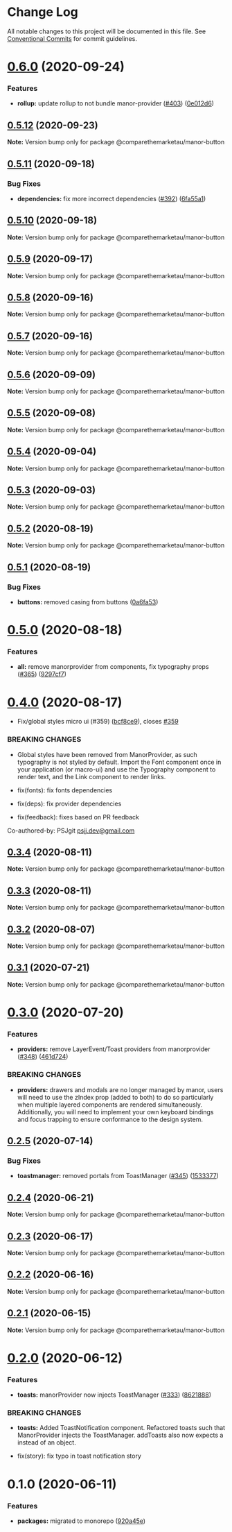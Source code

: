 # Change Log

All notable changes to this project will be documented in this file.
See [Conventional Commits](https://conventionalcommits.org) for commit guidelines.

# [0.6.0](https://github.com/comparethemarketau/manor-react/compare/@comparethemarketau/manor-button@0.5.12...@comparethemarketau/manor-button@0.6.0) (2020-09-24)


### Features

* **rollup:** update rollup to not bundle manor-provider ([#403](https://github.com/comparethemarketau/manor-react/issues/403)) ([0e012d6](https://github.com/comparethemarketau/manor-react/commit/0e012d6fbadcf0ec99857c22e148cacd6265b60a))





## [0.5.12](https://github.com/comparethemarketau/manor-react/compare/@comparethemarketau/manor-button@0.5.11...@comparethemarketau/manor-button@0.5.12) (2020-09-23)

**Note:** Version bump only for package @comparethemarketau/manor-button





## [0.5.11](https://github.com/comparethemarketau/manor-react/compare/@comparethemarketau/manor-button@0.5.10...@comparethemarketau/manor-button@0.5.11) (2020-09-18)


### Bug Fixes

* **dependencies:** fix more incorrect dependencies ([#392](https://github.com/comparethemarketau/manor-react/issues/392)) ([6fa55a1](https://github.com/comparethemarketau/manor-react/commit/6fa55a11ba89125ccfe61385d9776e4185bff6f3))





## [0.5.10](https://github.com/comparethemarketau/manor-react/compare/@comparethemarketau/manor-button@0.5.9...@comparethemarketau/manor-button@0.5.10) (2020-09-18)

**Note:** Version bump only for package @comparethemarketau/manor-button





## [0.5.9](https://github.com/comparethemarketau/manor-react/compare/@comparethemarketau/manor-button@0.5.8...@comparethemarketau/manor-button@0.5.9) (2020-09-17)

**Note:** Version bump only for package @comparethemarketau/manor-button





## [0.5.8](https://github.com/comparethemarketau/manor-react/compare/@comparethemarketau/manor-button@0.5.7...@comparethemarketau/manor-button@0.5.8) (2020-09-16)

**Note:** Version bump only for package @comparethemarketau/manor-button





## [0.5.7](https://github.com/comparethemarketau/manor-react/compare/@comparethemarketau/manor-button@0.5.6...@comparethemarketau/manor-button@0.5.7) (2020-09-16)

**Note:** Version bump only for package @comparethemarketau/manor-button





## [0.5.6](https://github.com/comparethemarketau/manor-react/compare/@comparethemarketau/manor-button@0.5.5...@comparethemarketau/manor-button@0.5.6) (2020-09-09)

**Note:** Version bump only for package @comparethemarketau/manor-button





## [0.5.5](https://github.com/comparethemarketau/manor-react/compare/@comparethemarketau/manor-button@0.5.4...@comparethemarketau/manor-button@0.5.5) (2020-09-08)

**Note:** Version bump only for package @comparethemarketau/manor-button





## [0.5.4](https://github.com/comparethemarketau/manor-react/compare/@comparethemarketau/manor-button@0.5.3...@comparethemarketau/manor-button@0.5.4) (2020-09-04)

**Note:** Version bump only for package @comparethemarketau/manor-button





## [0.5.3](https://github.com/comparethemarketau/manor-react/compare/@comparethemarketau/manor-button@0.5.2...@comparethemarketau/manor-button@0.5.3) (2020-09-03)

**Note:** Version bump only for package @comparethemarketau/manor-button





## [0.5.2](https://github.com/comparethemarketau/manor-react/compare/@comparethemarketau/manor-button@0.5.0...@comparethemarketau/manor-button@0.5.2) (2020-08-19)

**Note:** Version bump only for package @comparethemarketau/manor-button





## [0.5.1](https://github.com/comparethemarketau/manor-react/compare/@comparethemarketau/manor-button@0.5.0...@comparethemarketau/manor-button@0.5.1) (2020-08-19)


### Bug Fixes

* **buttons:** removed casing from buttons ([0a6fa53](https://github.com/comparethemarketau/manor-react/commit/0a6fa5325f0d69df7a540f00be0648f4b3b7aaed))





# [0.5.0](https://github.com/comparethemarketau/manor-react/compare/@comparethemarketau/manor-button@0.4.0...@comparethemarketau/manor-button@0.5.0) (2020-08-18)


### Features

* **all:** remove manorprovider from components, fix typography props ([#365](https://github.com/comparethemarketau/manor-react/issues/365)) ([9297cf7](https://github.com/comparethemarketau/manor-react/commit/9297cf72e8a7fe8762ec0dadf07d026aa88cbb44))





# [0.4.0](https://github.com/comparethemarketau/manor-react/compare/@comparethemarketau/manor-button@0.3.4...@comparethemarketau/manor-button@0.4.0) (2020-08-17)


* Fix/global styles micro ui (#359) ([bcf8ce9](https://github.com/comparethemarketau/manor-react/commit/bcf8ce92ba170a51113a4022728da22f47a6a768)), closes [#359](https://github.com/comparethemarketau/manor-react/issues/359)


### BREAKING CHANGES

* Global styles have been removed from ManorProvider, as such typography is not
styled by default. Import the Font component once in your application (or macro-ui) and use the
Typography component to render text, and the Link component to render links.

* fix(fonts): fix fonts dependencies

* fix(deps): fix provider dependencies

* fix(feedback): fixes based on PR feedback

Co-authored-by: PSJgit <psjj.dev@gmail.com>





## [0.3.4](https://github.com/comparethemarketau/manor-react/compare/@comparethemarketau/manor-button@0.3.3...@comparethemarketau/manor-button@0.3.4) (2020-08-11)

**Note:** Version bump only for package @comparethemarketau/manor-button





## [0.3.3](https://github.com/comparethemarketau/manor-react/compare/@comparethemarketau/manor-button@0.3.2...@comparethemarketau/manor-button@0.3.3) (2020-08-11)

**Note:** Version bump only for package @comparethemarketau/manor-button





## [0.3.2](https://github.com/comparethemarketau/manor-react/compare/@comparethemarketau/manor-button@0.3.1...@comparethemarketau/manor-button@0.3.2) (2020-08-07)

**Note:** Version bump only for package @comparethemarketau/manor-button





## [0.3.1](https://github.com/comparethemarketau/manor-react/compare/@comparethemarketau/manor-button@0.3.0...@comparethemarketau/manor-button@0.3.1) (2020-07-21)

**Note:** Version bump only for package @comparethemarketau/manor-button





# [0.3.0](https://github.com/comparethemarketau/manor-react/compare/@comparethemarketau/manor-button@0.2.5...@comparethemarketau/manor-button@0.3.0) (2020-07-20)


### Features

* **providers:** remove LayerEvent/Toast providers from manorprovider ([#348](https://github.com/comparethemarketau/manor-react/issues/348)) ([461d724](https://github.com/comparethemarketau/manor-react/commit/461d72498fca1aca9de0056a27d1a3d17a89ea77))


### BREAKING CHANGES

* **providers:** drawers and modals are no longer managed by manor, users will need to use the
zIndex prop (added to both) to do so particularly when multiple layered components are rendered
simultaneously. Additionally, you will need to implement your own keyboard bindings and focus
trapping to ensure conformance to the design system.





## [0.2.5](https://github.com/comparethemarketau/manor-react/compare/@comparethemarketau/manor-button@0.2.4...@comparethemarketau/manor-button@0.2.5) (2020-07-14)


### Bug Fixes

* **toastmanager:** removed portals from ToastManager ([#345](https://github.com/comparethemarketau/manor-react/issues/345)) ([1533377](https://github.com/comparethemarketau/manor-react/commit/1533377910e9cbac266abe24fae1ee42eba4c52f))





## [0.2.4](https://github.com/comparethemarketau/manor-react/compare/@comparethemarketau/manor-button@0.2.3...@comparethemarketau/manor-button@0.2.4) (2020-06-21)

**Note:** Version bump only for package @comparethemarketau/manor-button





## [0.2.3](https://github.com/comparethemarketau/manor-react/compare/@comparethemarketau/manor-button@0.2.2...@comparethemarketau/manor-button@0.2.3) (2020-06-17)

**Note:** Version bump only for package @comparethemarketau/manor-button





## [0.2.2](https://github.com/comparethemarketau/manor-react/compare/@comparethemarketau/manor-button@0.2.1...@comparethemarketau/manor-button@0.2.2) (2020-06-16)

**Note:** Version bump only for package @comparethemarketau/manor-button





## [0.2.1](https://github.com/comparethemarketau/manor-react/compare/@comparethemarketau/manor-button@0.2.0...@comparethemarketau/manor-button@0.2.1) (2020-06-15)

**Note:** Version bump only for package @comparethemarketau/manor-button





# [0.2.0](https://github.com/comparethemarketau/manor-react/compare/@comparethemarketau/manor-button@0.1.0...@comparethemarketau/manor-button@0.2.0) (2020-06-12)


### Features

* **toasts:** manorProvider now injects ToastManager ([#333](https://github.com/comparethemarketau/manor-react/issues/333)) ([8621888](https://github.com/comparethemarketau/manor-react/commit/862188867bbc8258b29fa162f46e5ad5b108f778))


### BREAKING CHANGES

* **toasts:** Added ToastNotification component. Refactored toasts such that ManorProvider
injects the ToastManager. addToasts also now expects a <ToastNotification> instead of an object.

* fix(story): fix typo in toast notification story





# 0.1.0 (2020-06-11)


### Features

* **packages:** migrated to monorepo ([920a45e](https://github.com/comparethemarketau/manor-react/commit/920a45ec4b40a19de32f39f29693cbe1b1f314ae))
